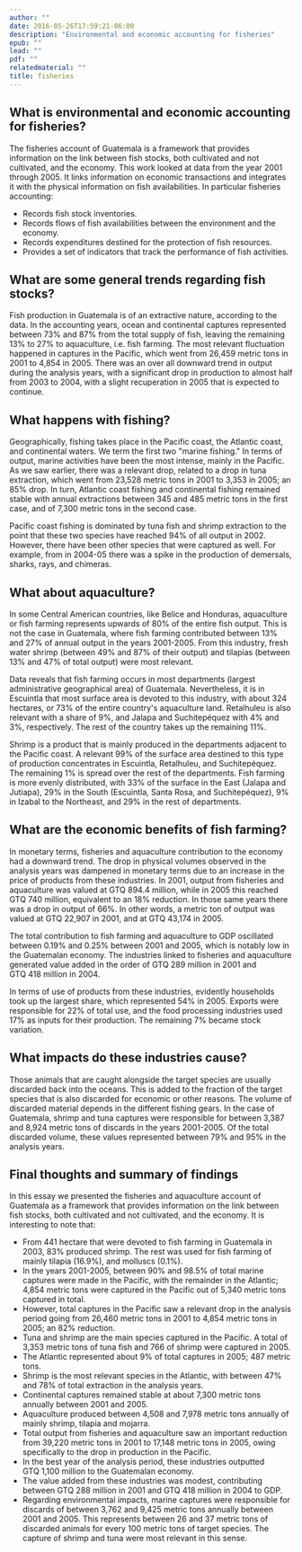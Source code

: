 ```yaml
---
author: ""
date: 2016-05-26T17:59:21-06:00
description: "Environmental and economic accounting for fisheries"
epub: ""
lead: ""
pdf: ""
relatedmaterial: ""
title: fisheries
---
```


## What is environmental and economic accounting for fisheries?

The fisheries account of Guatemala is a framework that provides information on the link between fish stocks, both cultivated and not cultivated, and the economy. This work looked at data from the year 2001 through 2005. It links information on economic transactions and integrates it with the physical information on fish availabilities. In particular fisheries accounting:

* Records fish stock inventories.
* Records flows of fish availabilities between the environment and the economy.
* Records expenditures destined for the protection of fish resources.
* Provides a set of indicators that track the performance of fish activities.

## What are some general trends regarding fish stocks?

Fish production in Guatemala is of an extractive nature, according to the data. In the accounting years, ocean and continental captures represented between 73% and 87% from the total supply of fish, leaving the remaining 13% to 27% to aquaculture, i.e. fish farming. The most relevant fluctuation happened in captures in the Pacific, which went from 26,459 metric tons in 2001 to 4,854 in 2005. There was an over all downward trend in output during the analysis years, with a significant drop in production to almost half from 2003 to 2004, with a slight recuperation in 2005 that is expected to continue.

<!-- Figure 1. Total output from fisheries and aquaculture, 2001-2005 (metric tons) -->

<!-- Figure 2. Inter annual change in output from fisheries and aquaculture, 2002-2005 (rate of change) -->


## What happens with fishing?

Geographically, fishing takes place in the Pacific coast, the Atlantic coast, and continental waters. We term the first two "marine fishing." In terms of output, marine activities have been the most intense, mainly in the Pacific. As we saw earlier, there was a relevant drop, related to a drop in tuna extraction, which went from 23,528 metric tons in 2001 to 3,353 in 2005; an 85% drop. In turn, Atlantic coast fishing and continental fishing remained stable with annual extractions between 345 and 485 metric tons in the first case, and of 7,300 metric tons in the second case.

<!-- Figure 3. Fisheries output by geographic area, 2001-2005 (metric tons) -->

Pacific coast fishing is dominated by tuna fish and shrimp extraction to the point that these two species have reached 94% of all output in 2002. However, there have been other species that were captured as well. For example, from in 2004-05 there was a spike in the production of demersals, sharks, rays, and chimeras.

<!-- Figure 4. Captures in the Pacific coast by species, 2001-2005 (percentage from total production) -->

## What about aquaculture?

In some Central American countries, like Belice and Honduras, aquaculture or fish farming represents upwards of 80% of the entire fish output. This is not the case in Guatemala, where fish farming contributed between 13% and 27% of annual output in the years 2001-2005. From this industry, fresh water shrimp (between 49% and 87% of their output) and tilapias (between 13% and 47% of total output) were most relevant. 

<!-- Figure 5. Aquaculture by species, 2001-2005 (metric tons) -->

Data reveals that fish farming occurs in most departments (largest administrative geographical area) of Guatemala. Nevertheless, it is in Escuintla that most surface area is devoted to this industry, with about 324 hectares, or 73% of the entire country's aquaculture land. Retalhuleu is also relevant with a share of 9%, and Jalapa and Suchitepéquez with 4% and 3%, respectively. The rest of the country takes up the remaining 11%.

<!-- Figure 6. Surface area devoted to fish farming by department, 2003 (hectares) -->

Shrimp is a product that is mainly produced in the departments adjacent to the Pacific coast. A relevant 99% of the surface area destined to this type of production concentrates in Escuintla, Retalhuleu, and Suchitepéquez. The remaining 1% is spread over the rest of the departments. Fish farming is more evenly distributed, with 33% of the surface in the East (Jalapa and Jutiapa), 29% in the South (Escuintla, Santa Rosa, and Suchitepéquez), 9% in Izabal to the Northeast, and 29% in the rest of departments.

<!-- Figure 7. Distribution of surface area destined to shrimp and fish farming in Guatemala, 2003 (percentage) -->

## What are the economic benefits of fish farming?

In monetary terms, fisheries and aquaculture contribution to the economy had a downward trend. The drop in physical volumes observed in the analysis years was dampened in monetary terms due to an increase in the price of products from these industries. In 2001, output from fisheries and aquaculture was valued at GTQ&nbsp;894.4&nbsp;million, while in 2005 this reached GTQ&nbsp;740&nbsp;million, equivalent to an 18% reduction. In those same years there was a drop in output of 66%. In other words, a metric ton of output was valued at GTQ&nbsp;22,907 in 2001, and at GTQ&nbsp;43,174 in 2005.

<!-- Figure 8. Total output from fisheries and aquaculture (metric tons and thousands of quetzales&mdash;GTQ) -->

The total contribution to fish farming and aquaculture to GDP oscillated between 0.19% and 0.25% between 2001 and 2005, which is notably low in the Guatemalan economy. The industries linked to fisheries and aquaculture generated value added in the order of GTQ&nbsp;289&nbsp;million in 2001 and GTQ&nbsp;418&nbsp;million in 2004.

<!-- Figure 9. Value added and contribution to GDP from fisheries and aquaculture, 2001-2005 (percentages) -->

In terms of use of products from these industries, evidently households took up the largest share, which represented 54% in 2005. Exports were responsible for 22% of total use, and the food processing industries used 17% as inputs for their production. The remaining 7% became stock variation.

<!-- Figure 10. Use of products from fisheries and aquaculture, 2005 (percentages) -->

## What impacts do these industries cause?

Those animals that are caught alongside the target species are usually discarded back into the oceans. This is added to the fraction of the target species that is also discarded for economic or other reasons. The volume of discarded material depends in the different fishing gears. In the case of Guatemala, shrimp and tuna captures were responsible for between 3,387 and 8,924 metric tons of discards in the years 2001-2005. Of the total discarded volume, these values represented between 79% and 95% in the analysis years.

<!-- Figure 10. Discards of marine fishing, 2001-2005 (metric tons) -->

## Final thoughts and summary of findings

In this essay we presented the fisheries and aquaculture account of Guatemala as a framework that provides information on the link between fish stocks, both cultivated and not cultivated, and the economy. It is interesting to note that:

* From 441 hectare that were devoted to fish farming in Guatemala in 2003, 83% produced shrimp. The rest was used for fish farming of mainly tilapia (16.9%), and molluscs (0.1%).
* In the years 2001-2005, between 90% and 98.5% of total marine captures were made in the Pacific, with the remainder in the Atlantic; 4,854 metric tons  were captured in the Pacific out of 5,340 metric tons captured in total.
* However, total captures in the Pacific saw a relevant drop in the analysis period going from 26,460 metric tons in 2001 to 4,854 metric tons in 2005; an 82% reduction.
* Tuna and shrimp are the main species captured in the Pacific. A total of 3,353 metric tons of tuna fish and 766 of shrimp were captured in 2005. 
* The Atlantic represented about 9% of total captures in 2005; 487 metric tons.
* Shrimp is the most relevant species in the Atlantic, with between 47% and 78% of total extraction in the analysis years.
* Continental captures remained stable at about 7,300 metric tons annually between 2001 and 2005.
* Aquaculture produced between 4,508 and 7,978 metric tons annually of mainly shrimp, tilapia and mojarra.
* Total output from fisheries and aquaculture saw an important reduction from 39,220 metric tons in 2001 to 17,148 metric tons in 2005, owing specifically to the drop in production in the Pacific.
* In the best year of the analysis period, these industries outputted  GTQ&nbsp;1,100&nbsp;million to the Guatemalan economy.
* The value added from these industries was modest, contributing between GTQ&nbsp;288&nbsp;million in 2001 and GTQ&nbsp;418&nbsp;million in 2004 to GDP.
* Regarding environmental impacts, marine captures were responsible for discards of between 3,762 and 9,425 metric tons annually between 2001 and 2005. This represents between 26 and 37 metric tons of discarded animals for every 100 metric tons of target species. The capture of shrimp and tuna were most relevant in this sense.


